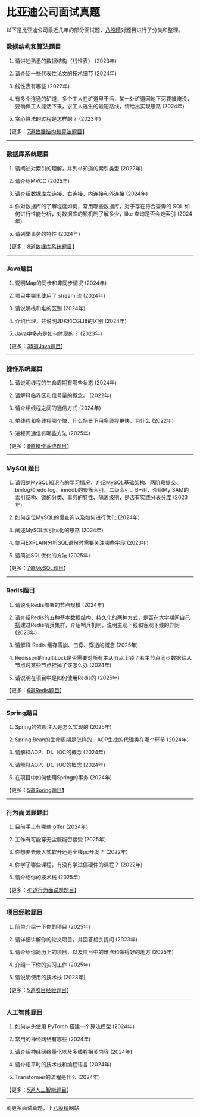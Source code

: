 # 比亚迪公司面试真题

以下是比亚迪公司最近几年的部分面试题，[八股精](https://www.bagujing.com)对题目进行了分类和整理。

### 数据结构和算法题目

1. 请讲述熟悉的数据结构（线性表） (2023年) 

2. 请介绍一些代表性论文的技术细节 (2024年) 

3. 线性表有哪些 (2022年) 

4. 有多个连通的矿道，多个工人在矿道里干活，某一处矿道因地下河要被淹没，要确保工人能活下来，求工人逃生的最短路线，请给出实现思路 (2024年) 

5. 贪心算法的过程是怎样的？ (2023年) 

【更多：[7道数据结构和算法题目](https://www.bagujing.com/companies)】


---

### 数据库系统题目

1. 请阐述对索引的理解，并列举知道的索引类型 (2022年) 

2. 请介绍MVCC (2025年) 

3. 请介绍数据库左连接、右连接、内连接和外连接 (2024年) 

4. 你对数据库的了解程度如何，常用哪些数据库，对于存在符合查询的 SQL 如何进行性能分析，对数据库的锁机制了解多少，like 查询是否会走索引 (2024年) 

5. 请列举事务的特性 (2024年) 

【更多：[8道数据库系统题目](https://www.bagujing.com/companies)】


---

### Java题目

1. 说明Map的同步和非同步情况 (2024年) 

2. 项目中哪里使用了 stream 流 (2024年) 

3. 请说明栈和堆的区别 (2024年) 

4. 介绍代理，并说明JDK和CGLIB的区别 (2024年) 

5. Java中多态是如何体现的？ (2023年) 

【更多：[35道Java题目](https://www.bagujing.com/companies)】


---

### 操作系统题目

1. 请说明线程的生命周期有哪些状态 (2024年) 

2. 请解释临界区和信号量的概念。 (2022年) 

3. 请介绍线程之间的通信方式 (2024年) 

4. 单线程和多线程哪个快，什么场景下用多线程更快，为什么 (2022年) 

5. 进程间通信有哪些方法 (2025年) 

【更多：[8道操作系统题目](https://www.bagujing.com/companies)】


---

### MySQL题目

1. 请归纳MySQL知识点的学习情况，介绍MySQL基础架构、两阶段提交、binlog和redo log、innodb的聚簇索引、二级索引、B+树，介绍MyISAM的索引结构、锁的分类、事务的特性、隔离级别，是否有实践分表分库 (2023年) 

2. 如何定位MySQL的慢查询以及如何进行优化 (2024年) 

3. 阐述MySQL索引优化的思路 (2024年) 

4. 使用EXPLAIN分析SQL语句时需要关注哪些字段 (2023年) 

5. 请简述SQL优化的方法 (2025年) 

【更多：[7道MySQL题目](https://www.bagujing.com/companies)】


---

### Redis题目

1. 请说明Redis部署的节点规模 (2024年) 

2. 请介绍Redis的五种基本数据结构、持久化的两种方式，是否在大学期间自己搭建过Redis哨兵集群，介绍哨兵机制，说明主观下线和客观下线的异同 (2023年) 

3. 请解释 Redis 缓存雪崩、击穿、穿透的概念 (2025年) 

4. Redisson的multiLock是否需要对所有主从节点上锁？若主节点同步数据给从节点时某些节点挂掉了该怎么办 (2024年) 

5. 请说明在项目中是如何使用Redis的 (2025年) 

【更多：[6道Redis题目](https://www.bagujing.com/companies)】


---

### Spring题目

1. Spring的依赖注入是怎么实现的 (2025年) 

2. Spring Bean的生命周期是怎样的，AOP生成的代理类在哪个环节 (2024年) 

3. 请解释AOP、DI、IOC的概念 (2024年) 

4. 请解释AOP、DI、IOC的概念 (2024年) 

5. 在项目中如何使用Spring的事务 (2024年) 

【更多：[5道Spring题目](https://www.bagujing.com/companies)】


---

### 行为面试题题目

1. 目前手上有哪些 offer (2024年) 

2. 工作有可能穿无尘服能否接受 (2025年) 

3. 你想要去嵌入式软开还是全栈pc开发？ (2022年) 

4. 你学了哪些课程，有没有学过偏硬件的课程？ (2022年) 

5. 请介绍你的技术栈 (2025年) 

【更多：[41道行为面试题题目](https://www.bagujing.com/companies)】


---

### 项目经验题目

1. 简单介绍一下你的项目 (2025年) 

2. 请详细讲解你的论文项目，并回答相关提问 (2023年) 

3. 请介绍你简历上的项目，以及项目中的难点和做得好的地方 (2025年) 

4. 介绍一下你的实习工作 (2025年) 

5. 请说明使用的技术栈 (2023年) 

【更多：[5道项目经验题目](https://www.bagujing.com/companies)】


---

### 人工智能题目

1. 如何从头使用 PyTorch 搭建一个算法模型 (2024年) 

2. 常用的神经网络有哪些 (2024年) 

3. 请介绍神经网络量化以及多线程相关内容 (2024年) 

4. 请介绍平时的技术栈和编程语言 (2024年) 

5. Transformer的流程是什么 (2024年) 

【更多：[5道人工智能题目](https://www.bagujing.com/companies)】


---

刷更多面试真题，上[八股精](https://www.bagujing.com)网站